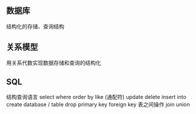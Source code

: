 ﻿## 数据库

结构化的存储、查询结构

## 关系模型

用关系代数实现数据存储和查询的结构化

## SQL
结构查询语言
select
where
order by
like (通配符)
update
delete
insert into
create database / table
drop
primary key
foreign key
表之间操作
join
union
